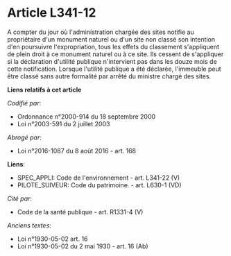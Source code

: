 # Article L341-12

A compter du jour où l'administration chargée des sites notifie au propriétaire d'un monument naturel ou d'un site non classé
son intention d'en poursuivre l'expropriation, tous les effets du classement s'appliquent de plein droit à ce monument
naturel ou à ce site. Ils cessent de s'appliquer si la déclaration d'utilité publique n'intervient pas dans les douze mois de
cette notification. Lorsque l'utilité publique a été déclarée, l'immeuble peut être classé sans autre formalité par arrêté du
ministre chargé des sites.

**Liens relatifs à cet article**

_Codifié par_:

  - Ordonnance n°2000-914 du 18 septembre 2000
  - Loi n°2003-591 du 2 juillet 2003

_Abrogé par_:

  - Loi n°2016-1087 du 8 août 2016 - art. 168

**Liens**:

  - SPEC_APPLI: Code de l'environnement - art. L341-22 (V)
  - PILOTE_SUIVEUR: Code du patrimoine. - art. L630-1 (VD)

_Cité par_:

  - Code de la santé publique - art. R1331-4 (V)

_Anciens textes_:

  - Loi n°1930-05-02 art. 16
  - Loi n°1930-05-02 du 2 mai 1930 - art. 16 (Ab)
